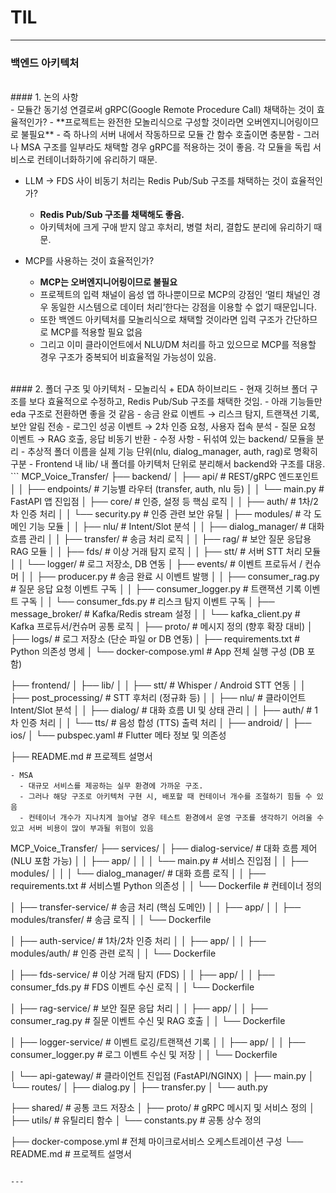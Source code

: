 # TIL

---

### 백엔드 아키텍처
<br>
#### 1. 논의 사항
<br>
- 모듈간 동기성 연결로써 gRPC(Google Remote Procedure Call) 채택하는 것이 효율적인가?
  - **프로젝트는 완전한 모놀리식으로 구성할 것이라면 오버엔지니어링이므로 불필요**
  - 즉 하나의 서버 내에서 작동하므로 모듈 간 함수 호출이면 충분함
  - 그러나 MSA 구조를 일부라도 채택할 경우 gRPC를 적용하는 것이 좋음. 각 모듈을 독립 서비스로 컨테이너화하기에 유리하기 때문.
  
- LLM → FDS 사이 비동기 처리는 Redis Pub/Sub 구조를 채택하는 것이 효율적인가?
  - **Redis Pub/Sub 구조를 채택해도 좋음.**
  - 아키텍처에 크게 구애 받지 않고 후처리, 병렬 처리, 결합도 분리에 유리하기 때문.
   
- MCP를 사용하는 것이 효율적인가?
  - **MCP는 오버엔지니어링이므로 불필요**
  - 프로젝트의 입력 채널이 음성 앱 하나뿐이므로 MCP의 강점인 ‘멀티 채널인 경우 동일한 시스템으로 데이터 처리’한다는 강점을 이용할 수 없기 때문입니다.
  - 또한 백엔드 아키텍처를 모놀리식으로 채택할 것이라면 입력 구조가 간단하므로 MCP를 적용할 필요 없음
  - 그리고 이미 클라이언트에서 NLU/DM 처리를 하고 있으므로 MCP를 적용할 경우 구조가 중복되어 비효율적일 가능성이 있음.
 <br>
#### 2. 폴더 구조 및 아키텍처
- 모놀리식 + EDA 하이브리드
  -  현재 깃허브 폴더 구조를 보다 효율적으로 수정하고, Redis Pub/Sub 구조를 채택한 것임.
  -  아래 기능들만 eda 구조로 전환하면 좋을 것 같음
      -  송금 완료 이벤트 → 리스크 탐지, 트랜잭션 기록, 보안 알림 전송
      -  로그인 성공 이벤트 → 2차 인증 요청, 사용자 접속 분석
      -  질문 요청 이벤트 → RAG 호출, 응답 비동기 반환
  -  수정 사항
      - 뒤섞여 있는 backend/ 모듈을 분리
      - 추상적 폴더 이름을 실제 기능 단위(nlu, dialog_manager, auth, rag)로 명확히 구분
      - Frontend 내 lib/ 내 폴더를 아키텍처 단위로 분리해서 backend와 구조를 대응.
```
MCP_Voice_Transfer/
├── backend/
│   ├── api/                      # REST/gRPC 엔드포인트
│   │   ├── endpoints/           # 기능별 라우터 (transfer, auth, nlu 등)
│   │   └── main.py              # FastAPI 앱 진입점
│   ├── core/                    # 인증, 설정 등 핵심 로직
│   │   ├── auth/                # 1차/2차 인증 처리
│   │   └── security.py          # 인증 관련 보안 유틸
│   ├── modules/                 # 각 도메인 기능 모듈
│   │   ├── nlu/                 # Intent/Slot 분석
│   │   ├── dialog_manager/      # 대화 흐름 관리
│   │   ├── transfer/            # 송금 처리 로직
│   │   ├── rag/                 # 보안 질문 응답용 RAG 모듈
│   │   ├── fds/                 # 이상 거래 탐지 로직
│   │   ├── stt/                 # 서버 STT 처리 모듈
│   │   └── logger/              # 로그 저장소, DB 연동
│   ├── events/                  # 이벤트 프로듀서 / 컨슈머
│   │   ├── producer.py          # 송금 완료 시 이벤트 발행
│   │   ├── consumer_rag.py      # 질문 응답 요청 이벤트 구독
│   │   ├── consumer_logger.py   # 트랜잭션 기록 이벤트 구독
│   │   └── consumer_fds.py      # 리스크 탐지 이벤트 구독
│   ├── message_broker/          # Kafka/Redis stream 설정
│   │   └── kafka_client.py      # Kafka 프로듀서/컨슈머 공통 로직
│   ├── proto/                   # 메시지 정의 (향후 확장 대비)
│   ├── logs/                    # 로그 저장소 (단순 파일 or DB 연동)
│   ├── requirements.txt         # Python 의존성 명세
│   └── docker-compose.yml       # App 전체 실행 구성 (DB 포함)

├── frontend/
│   ├── lib/
│   │   ├── stt/                 # Whisper / Android STT 연동
│   │   ├── post_processing/     # STT 후처리 (정규화 등)
│   │   ├── nlu/                 # 클라이언트 Intent/Slot 분석
│   │   ├── dialog/              # 대화 흐름 UI 및 상태 관리
│   │   ├── auth/                # 1차 인증 처리
│   │   └── tts/                 # 음성 합성 (TTS) 출력 처리
│   ├── android/
│   ├── ios/
│   └── pubspec.yaml             # Flutter 메타 정보 및 의존성

├── README.md                    # 프로젝트 설명서
```
- MSA
  - 대규모 서비스를 제공하는 실무 환경에 가까운 구조.    
  - 그러나 해당 구조로 아키텍처 구현 시, 배포할 때 컨테이너 개수를 조절하기 힘들 수 있음
  - 컨테이너 개수가 지나치게 늘어날 경우 테스트 환경에서 운영 구조를 생각하기 어려울 수 있고 서버 비용이 많이 부과될 위험이 있음
```
MCP_Voice_Transfer/
├── services/
│   ├── dialog-service/              # 대화 흐름 제어 (NLU 포함 가능)
│   │   ├── app/
│   │   │   └── main.py              # 서비스 진입점
│   │   ├── modules/
│   │   │   └── dialog_manager/      # 대화 흐름 로직
│   │   ├── requirements.txt         # 서비스별 Python 의존성
│   │   └── Dockerfile               # 컨테이너 정의

│   ├── transfer-service/            # 송금 처리 (핵심 도메인)
│   │   ├── app/
│   │   ├── modules/transfer/        # 송금 로직
│   │   └── Dockerfile

│   ├── auth-service/                # 1차/2차 인증 처리
│   │   ├── app/
│   │   ├── modules/auth/            # 인증 관련 로직
│   │   └── Dockerfile

│   ├── fds-service/                 # 이상 거래 탐지 (FDS)
│   │   ├── app/
│   │   ├── consumer_fds.py          # FDS 이벤트 수신 로직
│   │   └── Dockerfile

│   ├── rag-service/                 # 보안 질문 응답 처리
│   │   ├── app/
│   │   ├── consumer_rag.py          # 질문 이벤트 수신 및 RAG 호출
│   │   └── Dockerfile

│   ├── logger-service/              # 이벤트 로깅/트랜잭션 기록
│   │   ├── app/
│   │   ├── consumer_logger.py       # 로그 이벤트 수신 및 저장
│   │   └── Dockerfile

│   └── api-gateway/                 # 클라이언트 진입점 (FastAPI/NGINX)
│       ├── main.py
│       └── routes/
│           ├── dialog.py
│           ├── transfer.py
│           └── auth.py

├── shared/                          # 공통 코드 저장소
│   ├── proto/                       # gRPC 메시지 및 서비스 정의
│   ├── utils/                       # 유틸리티 함수
│   └── constants.py                 # 공통 상수 정의

├── docker-compose.yml              # 전체 마이크로서비스 오케스트레이션 구성
└── README.md                       # 프로젝트 설명서

```

---
